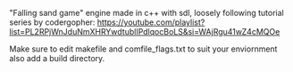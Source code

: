 "Falling sand game" engine made in c++ with sdl, loosely following tutorial series by codergopher: https://youtube.com/playlist?list=PL2RPjWnJduNmXHRYwdtublIPdlqocBoLS&si=WAjRgu41wZ4cMQOe

Make sure to edit makefile and comfile_flags.txt to suit your enviornment also add a build directory.
